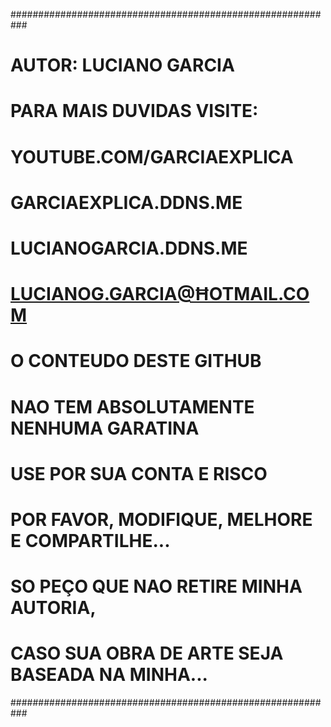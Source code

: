 ###########################################################
#  AUTOR: LUCIANO GARCIA                                  #
#  PARA MAIS DUVIDAS VISITE:                              #
#  YOUTUBE.COM/GARCIAEXPLICA                              #
#  GARCIAEXPLICA.DDNS.ME                                  #
#  LUCIANOGARCIA.DDNS.ME                                  #
#  LUCIANOG.GARCIA@ĦOTMAIL.COM                            #
#                                                         #
#  O CONTEUDO DESTE GITHUB                                #
#  NAO TEM ABSOLUTAMENTE NENHUMA GARATINA                 #
#  USE POR SUA CONTA E RISCO                              #
#                                                         #
#  POR FAVOR, MODIFIQUE, MELHORE E COMPARTILHE...          #
#  SO PEÇO QUE NAO RETIRE MINHA AUTORIA,                  #
#  CASO SUA OBRA DE ARTE SEJA BASEADA NA MINHA...         #
###########################################################
